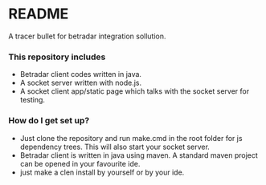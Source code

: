 # README #

A tracer bullet for betradar integration sollution.

### This repository includes ###

* Betradar client codes written in java.
* A socket server written with node.js.
* A socket client app/static page which talks with the socket server for testing.

### How do I get set up? ###

* Just clone the repository and run make.cmd in the root folder for js dependency trees. This will also start your socket server.
* Betradar client is written in java using maven. A standard maven project can be opened in your favourite ide.
* just make a clen install by yourself or by your ide.
